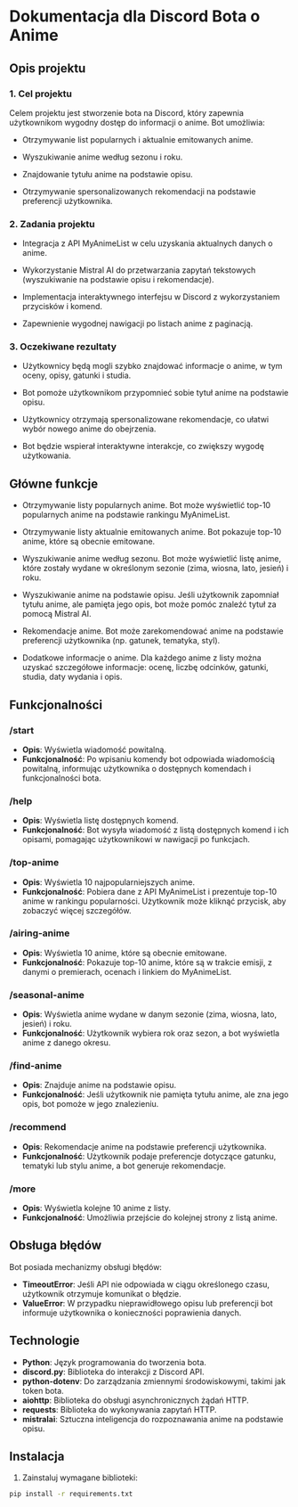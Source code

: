 # Dokumentacja dla Discord Bota o Anime
## Opis projektu
### 1. Cel projektu
Celem projektu jest stworzenie bota na Discord, który zapewnia użytkownikom wygodny dostęp do informacji o anime. Bot umożliwia:

- Otrzymywanie list popularnych i aktualnie emitowanych anime.

- Wyszukiwanie anime według sezonu i roku.

- Znajdowanie tytułu anime na podstawie opisu.

- Otrzymywanie spersonalizowanych rekomendacji na podstawie preferencji użytkownika.

### 2. Zadania projektu
- Integracja z API MyAnimeList w celu uzyskania aktualnych danych o anime.

- Wykorzystanie Mistral AI do przetwarzania zapytań tekstowych (wyszukiwanie na podstawie opisu i rekomendacje).

- Implementacja interaktywnego interfejsu w Discord z wykorzystaniem przycisków i komend.

- Zapewnienie wygodnej nawigacji po listach anime z paginacją.

### 3. Oczekiwane rezultaty
- Użytkownicy będą mogli szybko znajdować informacje o anime, w tym oceny, opisy, gatunki i studia.

- Bot pomoże użytkownikom przypomnieć sobie tytuł anime na podstawie opisu.

- Użytkownicy otrzymają spersonalizowane rekomendacje, co ułatwi wybór nowego anime do obejrzenia.

- Bot będzie wspierał interaktywne interakcje, co zwiększy wygodę użytkowania.

## Główne funkcje
- Otrzymywanie listy popularnych anime.
Bot może wyświetlić top-10 popularnych anime na podstawie rankingu MyAnimeList.

- Otrzymywanie listy aktualnie emitowanych anime.
Bot pokazuje top-10 anime, które są obecnie emitowane.

- Wyszukiwanie anime według sezonu.
Bot może wyświetlić listę anime, które zostały wydane w określonym sezonie (zima, wiosna, lato, jesień) i roku.

- Wyszukiwanie anime na podstawie opisu.
Jeśli użytkownik zapomniał tytułu anime, ale pamięta jego opis, bot może pomóc znaleźć tytuł za pomocą Mistral AI.

- Rekomendacje anime.
Bot może zarekomendować anime na podstawie preferencji użytkownika (np. gatunek, tematyka, styl).

- Dodatkowe informacje o anime.
Dla każdego anime z listy można uzyskać szczegółowe informacje: ocenę, liczbę odcinków, gatunki, studia, daty wydania i opis.

## Funkcjonalności

### /start
- **Opis**: Wyświetla wiadomość powitalną.
- **Funkcjonalność**: Po wpisaniu komendy bot odpowiada wiadomością powitalną, informując użytkownika o dostępnych komendach i funkcjonalności bota.

### /help
- **Opis**: Wyświetla listę dostępnych komend.
- **Funkcjonalność**: Bot wysyła wiadomość z listą dostępnych komend i ich opisami, pomagając użytkownikowi w nawigacji po funkcjach.

### /top-anime
- **Opis**: Wyświetla 10 najpopularniejszych anime.
- **Funkcjonalność**: Pobiera dane z API MyAnimeList i prezentuje top-10 anime w rankingu popularności. Użytkownik może kliknąć przycisk, aby zobaczyć więcej szczegółów.

### /airing-anime
- **Opis**: Wyświetla 10 anime, które są obecnie emitowane.
- **Funkcjonalność**: Pokazuje top-10 anime, które są w trakcie emisji, z danymi o premierach, ocenach i linkiem do MyAnimeList.

### /seasonal-anime
- **Opis**: Wyświetla anime wydane w danym sezonie (zima, wiosna, lato, jesień) i roku.
- **Funkcjonalność**: Użytkownik wybiera rok oraz sezon, a bot wyświetla anime z danego okresu.

### /find-anime
- **Opis**: Znajduje anime na podstawie opisu.
- **Funkcjonalność**: Jeśli użytkownik nie pamięta tytułu anime, ale zna jego opis, bot pomoże w jego znalezieniu.

### /recommend
- **Opis**: Rekomendacje anime na podstawie preferencji użytkownika.
- **Funkcjonalność**: Użytkownik podaje preferencje dotyczące gatunku, tematyki lub stylu anime, a bot generuje rekomendacje.

### /more
- **Opis**: Wyświetla kolejne 10 anime z listy.
- **Funkcjonalność**: Umożliwia przejście do kolejnej strony z listą anime.

## Obsługa błędów

Bot posiada mechanizmy obsługi błędów:
- **TimeoutError**: Jeśli API nie odpowiada w ciągu określonego czasu, użytkownik otrzymuje komunikat o błędzie.
- **ValueError**: W przypadku nieprawidłowego opisu lub preferencji bot informuje użytkownika o konieczności poprawienia danych.

## Technologie

- **Python**: Język programowania do tworzenia bota.
- **discord.py**: Biblioteka do interakcji z Discord API.
- **python-dotenv**: Do zarządzania zmiennymi środowiskowymi, takimi jak token bota.
- **aiohttp**: Biblioteka do obsługi asynchronicznych żądań HTTP.
- **requests**: Biblioteka do wykonywania zapytań HTTP.
- **mistralai**: Sztuczna inteligencja do rozpoznawania anime na podstawie opisu.

## Instalacja

1. Zainstaluj wymagane biblioteki:

```bash
pip install -r requirements.txt

